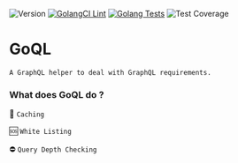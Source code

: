 ![Version](https://img.shields.io/badge/version-0.1.1-orange.svg)
[![GolangCI Lint](https://github.com/keremdokumaci/goql/actions/workflows/go-lint.yml/badge.svg)](https://github.com/keremdokumaci/goql/actions/workflows/go-lint.yml)
[![Golang Tests](https://github.com/keremdokumaci/goql/actions/workflows/go-test.yml/badge.svg)](https://github.com/keremdokumaci/goql/actions/workflows/go-test.yml)
![Test Coverage](https://img.shields.io/badge/coverage-84.0%25-orange.svg)

# GoQL

`A GraphQL helper to deal with GraphQL requirements.`

### What does GoQL do ?

💾 `Caching`

🆘 `White Listing`

⛔ `Query Depth Checking`